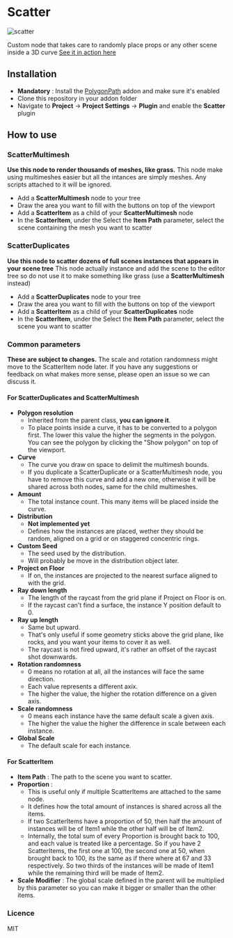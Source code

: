 # Scatter

![scatter](https://user-images.githubusercontent.com/52043844/68284290-7ca01780-007d-11ea-979b-128ca7038787.png)

Custom node that takes care to randomly place props or any other scene inside a 3D curve
[See it in action here](https://streamable.com/sms1m)

## Installation
+ **Mandatory** : Install the
  [PolygonPath](https://github.com/HungryProton/polygon_path) addon and make
  sure it's enabled
+ Clone this repository in your addon folder
+ Navigate to **Project** -> **Project Settings** -> **Plugin** and enable the
  **Scatter** plugin

## How to use

### ScatterMultimesh

**Use this node to render thousands of meshes, like grass.**
This node make using multimeshes easier but all the intances are simply meshes.
Any scripts attached to it will be ignored.

+ Add a **ScatterMultimesh** node to your tree
+ Draw the area you want to fill with the buttons on top of the viewport
+ Add a **ScatterItem** as a child of your **ScatterMultimesh** node
+ In the **ScatterItem**, under the Select the **Item Path** parameter, select
  the scene containing the mesh you want to scatter

### ScatterDuplicates

**Use this node to scatter dozens of full scenes instances that appears in
your scene tree**
This node actually instance and add the scene to the editor tree so do not use
it to make something like grass (use a **ScatterMultimesh** instead)

+ Add a **ScatterDuplicates** node to your tree
+ Draw the area you want to fill with the buttons on top of the viewport
+ Add a **ScatterItem** as a child of your **ScatterDuplicates** node
+ In the **ScatterItem**, under the Select the **Item Path** parameter, select
  the scene you want to scatter

### Common parameters

**These are subject to changes.** The scale and rotation randomness might move to the ScatterItem node later. If you have any suggestions or feedback on what makes more sense, please open an issue so we can discuss it.

#### For ScatterDuplicates and ScatterMultimesh

+ **Polygon resolution**
  - Inherited from the parent class, **you can ignore it**.
  - To place points inside a curve, it has to be converted to a polygon first. The lower this value the higher the segments in the polygon. You can see the polygon by clicking the "Show polygon" on top of the viewport.
+ **Curve**
  - The curve you draw on space to delimit the multimesh bounds.
  - If you duplicate a ScatterDuplicate or a ScatterMultimesh node, you have to remove this curve and add a new one, otherwise it will be shared across both nodes, same for the child multimeshes.
+ **Amount**
  - The total instance count. This many items will be placed inside the curve.
+ **Distribution**
  - **Not implemented yet**
  - Defines how the instances are placed, wether they should be random, aligned on a grid or on staggered concentric rings.
+ **Custom Seed**
   - The seed used by the distribution.
   - Will probably be move in the distribution object later.
+ **Project on Floor**
  - If on, the instances are projected to the nearest surface aligned to with the grid.
+ **Ray down length**
  - The length of the raycast from the grid plane if Project on Floor is on.
  - If the raycast can't find a surface, the instance Y position default to 0.
+ **Ray up length**
  - Same but upward. 
  - That's only useful if some geometry sticks above the grid plane, like rocks, and you want your items to cover it as well.
  - The raycast is not fired upward, it's rather an offset of the raycast shot downwards.
+ **Rotation randomness**
  - 0 means no rotation at all, all the instances will face the same direction.
  - Each value represents a different axix.
  - The higher the value, the higher the rotation difference on a given axis.
+ **Scale randomness**
  - 0 means each instance have the same default scale a given axis.
  - The higher the value the higher the difference in scale between each instance.
+ **Global Scale**
  - The default scale for each instance.

#### For ScatterItem

+ **Item Path** : The path to the scene you want to scatter.
+ **Proportion** : 
  - This is useful only if multiple ScatterItems are attached to the same node. 
  - It defines how the total amount of instances is shared across all the items. 
  - If two ScatterItems have a proportion of 50, then half the amount of instances will be of Item1 while the other half will be of Item2. 
  - Internally, the total sum of every Proportion is brought back to 100, and each value is treated like a percentage. So if you have 2 ScatterItems, the first one at 100, the second one at 50, when brought back to 100, its the same as if there where at 67 and 33 respectively. So two thirds of the instances will be made of Item1 while the remaining third will be made of Item2.
+ **Scale Modifier** : The global scale defined in the parent will be multiplied by this parameter so you can make it bigger or smaller than the other items.

### Licence
MIT
